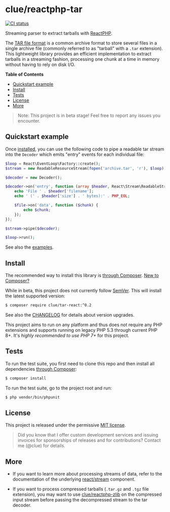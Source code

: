# clue/reactphp-tar

[![CI status](https://github.com/clue/reactphp-tar/workflows/CI/badge.svg)](https://github.com/clue/reactphp-tar/actions)

Streaming parser to extract tarballs with [ReactPHP](https://reactphp.org/).

The [TAR file format](https://en.wikipedia.org/wiki/Tar_%28computing%29) is a
common archive format to store several files in a single archive file (commonly
referred to as "tarball" with a `.tar` extension). This lightweight library
provides an efficient implementation to extract tarballs in a streaming fashion,
processing one chunk at a time in memory without having to rely on disk I/O.

**Table of Contents**

* [Quickstart example](#quickstart-example)
* [Install](#install)
* [Tests](#tests)
* [License](#license)
* [More](#more)

> Note: This project is in beta stage! Feel free to report any issues you encounter.

## Quickstart example

Once [installed](#install), you can use the following code to pipe a readable
tar stream into the `Decoder` which emits "entry" events for each individual file:

```php
$loop = React\EventLoop\Factory::create();
$stream = new ReadableResourceStream(fopen('archive.tar', 'r'), $loop);

$decoder = new Decoder();

$decoder->on('entry', function (array $header, React\Stream\ReadableStreamInterface $file) {
    echo 'File ' . $header['filename'];
    echo ' (' . $header['size'] . ' bytes):' . PHP_EOL;

    $file->on('data', function ($chunk) {
        echo $chunk;
    });
});

$stream->pipe($decoder);

$loop->run();
```

See also the [examples](examples).

## Install

The recommended way to install this library is [through Composer](https://getcomposer.org).
[New to Composer?](https://getcomposer.org/doc/00-intro.md)

While in beta, this project does not currently follow [SemVer](https://semver.org/).
This will install the latest supported version:

```bash
$ composer require clue/tar-react:^0.2
```

See also the [CHANGELOG](CHANGELOG.md) for details about version upgrades.

This project aims to run on any platform and thus does not require any PHP
extensions and supports running on legacy PHP 5.3 through current PHP 8+.
It's *highly recommended to use PHP 7+* for this project.

## Tests

To run the test suite, you first need to clone this repo and then install all
dependencies [through Composer](https://getcomposer.org):

```bash
$ composer install
```

To run the test suite, go to the project root and run:

```bash
$ php vendor/bin/phpunit
```

## License

This project is released under the permissive [MIT license](LICENSE).

> Did you know that I offer custom development services and issuing invoices for
  sponsorships of releases and for contributions? Contact me (@clue) for details.

## More

* If you want to learn more about processing streams of data, refer to the documentation of
  the underlying [react/stream](https://github.com/reactphp/stream) component.

* If you want to process compressed tarballs (`.tar.gz` and `.tgz` file extension), you may
  want to use [clue/reactphp-zlib](https://github.com/clue/reactphp-zlib) on the compressed
  input stream before passing the decompressed stream to the tar decoder.
